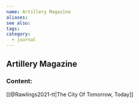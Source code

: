 ```yaml
---
name: Artillery Magazine
aliases:
see also:
tags:
category:
  - journal
---
```


## Artillery Magazine

### Content:
[[@Rawlings2021-tt|The City Of Tomorrow, Today]]
